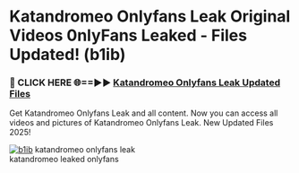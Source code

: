 # Katandromeo Onlyfans Leak Original Videos 0nlyFans Leaked - Files Updated! (b1ib)

<h3>🔴 CLICK HERE 🌐==►► <a href="https://tinyurl.com/2jnfzry5" rel="nofollow">Katandromeo Onlyfans Leak Updated Files</a></h3>

Get Katandromeo Onlyfans Leak and all content. Now you can access all videos and pictures of Katandromeo Onlyfans Leak. New Updated Files 2025!

[![b1ib](https://i.imgur.com/GyGTBgg.gif)](https://tinyurl.com/2jnfzry5)
katandromeo onlyfans leak<br>
katandromeo leaked onlyfans